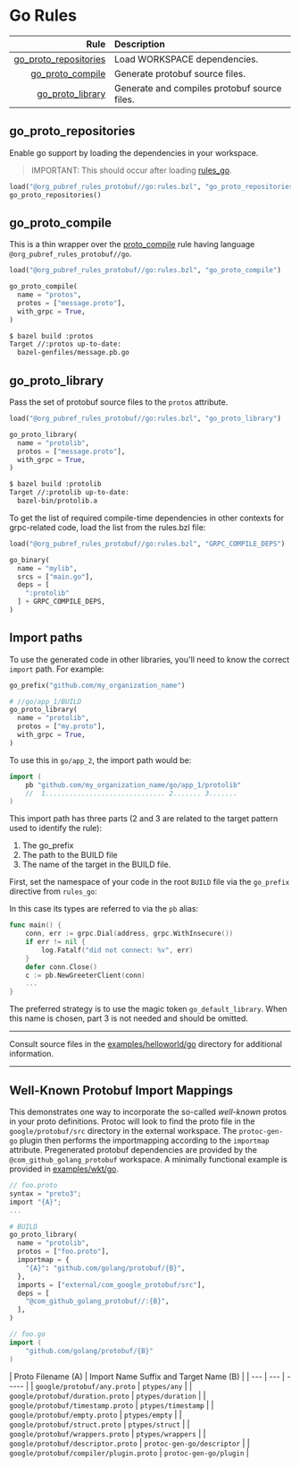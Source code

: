 # Go Rules

| Rule | Description |
| ---: | :--- |
| [go_proto_repositories](#go_proto_repositories) | Load WORKSPACE dependencies. |
| [go_proto_compile](#go_proto_compile) | Generate protobuf source files. |
| [go_proto_library](#go_proto_library) | Generate and compiles protobuf source files. |

## go\_proto\_repositories

Enable go support by loading the dependencies in your workspace.

> IMPORTANT: This should occur after loading
> [rules_go](https://github.com/bazelbuild/rules_go).

```python
load("@org_pubref_rules_protobuf//go:rules.bzl", "go_proto_repositories")
go_proto_repositories()
```

## go\_proto\_compile

This is a thin wrapper over the
[proto_compile](../protobuf#proto_compile) rule having language
`@org_pubref_rules_protobuf//go`.

```python
load("@org_pubref_rules_protobuf//go:rules.bzl", "go_proto_compile")

go_proto_compile(
  name = "protos",
  protos = ["message.proto"],
  with_grpc = True,
)
```

```sh
$ bazel build :protos
Target //:protos up-to-date:
  bazel-genfiles/message.pb.go
```

## go\_proto\_library

Pass the set of protobuf source files to the `protos` attribute.

```python
load("@org_pubref_rules_protobuf//go:rules.bzl", "go_proto_library")

go_proto_library(
  name = "protolib",
  protos = ["message.proto"],
  with_grpc = True,
)
```

```sh
$ bazel build :protolib
Target //:protolib up-to-date:
  bazel-bin/protolib.a
```

To get the list of required compile-time dependencies in other
contexts for grpc-related code, load the list from the rules.bzl file:

```python
load("@org_pubref_rules_protobuf//go:rules.bzl", "GRPC_COMPILE_DEPS")

go_binary(
  name = "mylib",
  srcs = ["main.go"],
  deps = [
    ":protolib"
  ] + GRPC_COMPILE_DEPS,
)
```

## Import paths

To use the generated code in other libraries, you'll need to know the
correct `import` path.  For example:

```python
go_prefix("github.com/my_organization_name")
```

```python
# //go/app_1/BUILD
go_proto_library(
  name = "protolib",
  protos = ["my.proto"],
  with_grpc = True,
)
```

To use this in `go/app_2`, the import path would be:

```go
import (
    pb "github.com/my_organization_name/go/app_1/protolib"
    //  1.............................. 2....... 3.......
)
```

This import path has three parts (2 and 3 are related to the target
pattern used to identify the rule):

1. The go_prefix
2. The path to the BUILD file
3. The name of the target in the BUILD file.

First, set the namespace of your code in the root `BUILD` file via the
`go_prefix` directive from `rules_go`:

In this case its types are referred to via the `pb` alias:

```go
func main() {
	conn, err := grpc.Dial(address, grpc.WithInsecure())
	if err != nil {
		log.Fatalf("did not connect: %v", err)
	}
	defer conn.Close()
	c := pb.NewGreeterClient(conn)
    ...
}
```

The preferred strategy is to use the magic token `go_default_library`.
When this name is chosen, part 3 is not needed and should be omitted.

---

Consult source files in the
[examples/helloworld/go](../examples/helloworld/go) directory
for additional information.

---

## Well-Known Protobuf Import Mappings

This demonstrates one way to incorporate the so-called *well-known*
protos in your proto definitions.  Protoc will look to find the proto
file in the `google/protobuf/src` directory in the external workspace.
The `protoc-gen-go` plugin then performs the importmapping according
to the `importmap` attribute.  Pregenerated protobuf dependencies are
provided by the `@com_github_golang_protobuf` workspace.  A minimally
functional example is provided in
[examples/wkt/go](https://github.com/pubref/rules_protobuf/tree/master/examples/wkt/go).

```c
// foo.proto
syntax = "proto3";
import "{A}";
...
```

```python
# BUILD
go_proto_library(
  name = "protolib",
  protos = ["foo.proto"],
  importmap = {
    "{A}": "github.com/golang/protobuf/{B}",
  },
  imports = ["external/com_google_protobuf/src"],
  deps = [
    "@com_github_golang_protobuf//:{B}",
  ],
)
```

```go
// foo.go
import (
	"github.com/golang/protobuf/{B}"
)
```

| Proto Filename (A) | Import Name Suffix and Target Name (B) |
| ---                | ---           | -----                  |
| `google/protobuf/any.proto` |  `ptypes/any` |
| `google/protobuf/duration.proto` |  `ptypes/duration` |
| `google/protobuf/timestamp.proto` |  `ptypes/timestamp` |
| `google/protobuf/empty.proto` |  `ptypes/empty` |
| `google/protobuf/struct.proto` |  `ptypes/struct` |
| `google/protobuf/wrappers.proto` |  `ptypes/wrappers` |
| `google/protobuf/descriptor.proto` |  `protoc-gen-go/descriptor` |
| `google/protobuf/compiler/plugin.proto` |  `protoc-gen-go/plugin` |
